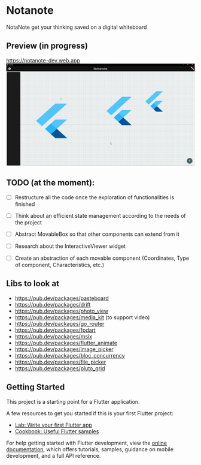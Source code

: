 # Notanote

NotaNote get your thinking saved on a digital whiteboard

## Preview (in progress)
https://notanote-dev.web.app
![Image](https://github.com/pragmatically-dev/notanote/blob/master/resources/notanote.png)


## TODO (at the moment):
- [ ] Restructure all the code once the exploration of functionalities is finished
- [ ] Think about an efficient state management according to the needs of the project
- [ ] Abstract MovableBox so that other components can extend from it
- [ ] Research about the InteractiveViewer widget
- [ ] Create an abstraction of each movable component (Coordinates, Type of component, Characteristics, etc.)


## Libs to look at
- https://pub.dev/packages/pasteboard
- https://pub.dev/packages/drift
- https://pub.dev/packages/photo_view
- https://pub.dev/packages/media_kit (to support video)
- https://pub.dev/packages/go_router
- https://pub.dev/packages/fpdart
- https://pub.dev/packages/msix
- https://pub.dev/packages/flutter_animate
- https://pub.dev/packages/image_picker
- https://pub.dev/packages/bloc_concurrency
- https://pub.dev/packages/file_picker
- https://pub.dev/packages/pluto_grid
## Getting Started

This project is a starting point for a Flutter application.

A few resources to get you started if this is your first Flutter project:

- [Lab: Write your first Flutter app](https://docs.flutter.dev/get-started/codelab)
- [Cookbook: Useful Flutter samples](https://docs.flutter.dev/cookbook)

For help getting started with Flutter development, view the
[online documentation](https://docs.flutter.dev/), which offers tutorials,
samples, guidance on mobile development, and a full API reference.

